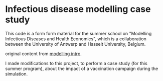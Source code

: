 # Infectious disease modelling case study
This code is a form form material for the summer school on "Modelling Infectious Diseases and Health Economics", which is a collaboration between the University of Antwerp and Hasselt University, Belgium.

original content from [modelling intro](http://lwillem.github.io/modelling-intro).

I made modifications to this project, to perform a case study (for this summer program), about the impact of a vaccination campaign during the simulation.

